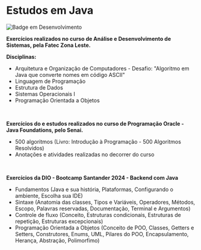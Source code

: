 # Estudos em Java


![Badge em Desenvolvimento](http://img.shields.io/static/v1?label=STATUS&message=EM%20DESENVOLVIMENTO&color=GREEN&style=for-the-badge)

**Exercícios realizados no curso de Análise e Desenvolvimento de Sistemas, pela Fatec Zona Leste.**

**Disciplinas:** 
- Arquitetura e Organização de Computadores - Desafio: "Algoritmo em Java que converte nomes em código ASCII"
- Linguagem de Programação
- Estrutura de Dados
- Sistemas Operacionais I
- Programação Orientada a Objetos

<br>

**Exercícios do e estudos realizados no curso de Programação Oracle - Java Foundations, pelo Senai.**
- 500 algoritmos (Livro: Introdução à Programação - 500 Algoritmos Resolvidos)
- Anotações e atividades realizadas no decorrer do curso

<br>

**Exercícios da DIO - Bootcamp Santander 2024 - Backend com Java**
- Fundamentos (Java e sua história, Plataformas, Configurando o ambiente, Escolha sua IDE)
- Sintaxe (Anatomia das classes, Tipos e Variáveis, Operadores, Métodos, Escopo, Palavras reservadas, Documentação, Terminal e Argumentos)
- Controle de fluxo (Conceito, Estruturas condicionais, Estruturas de repetição, Estruturas excepcionais)
- Programação Orientada a Objetos (Conceito de POO, Classes, Getters e Setters, Construtores, Enums, UML, Pilares do POO, Encapsulamento, Herança, Abstração, Polimorfimo)
